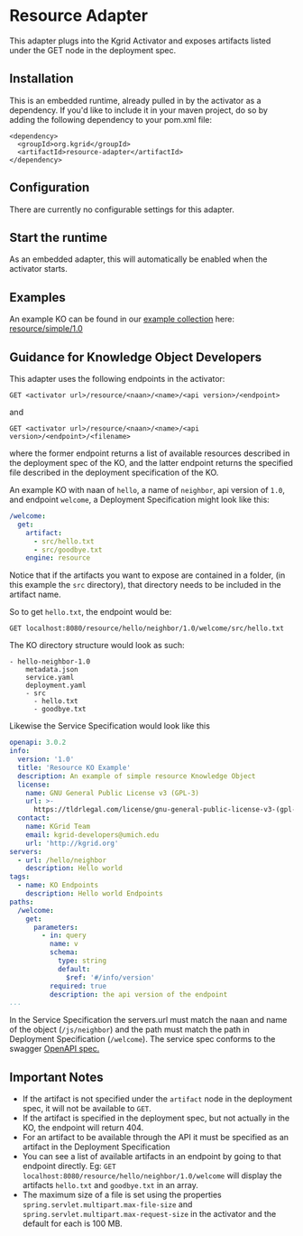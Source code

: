 # Resource Adapter
This adapter plugs into the Kgrid Activator and exposes artifacts listed under the GET node in the deployment spec.

## Installation

This is an embedded runtime, already pulled in by the activator
as a dependency. If you'd like to include it in your maven project,
do so by adding the following dependency to your pom.xml file:
```
<dependency>
  <groupId>org.kgrid</groupId>
  <artifactId>resource-adapter</artifactId>
</dependency>
```

## Configuration
There are currently no configurable settings for this adapter.

## Start the runtime
As an embedded adapter, this will automatically be enabled when the activator starts.

## Examples
An example KO can be found in our [example collection](https://github.com/kgrid-objects/example-collection/releases/latest) here:
[resource/simple/1.0](https://github.com/kgrid-objects/example-collection/releases/latest/download/resource-simple-v1.0.zip)


## Guidance for Knowledge Object Developers
This adapter uses the following endpoints in the activator:

`
GET <activator url>/resource/<naan>/<name>/<api version>/<endpoint>
`

and

`
GET <activator url>/resource/<naan>/<name>/<api version>/<endpoint>/<filename>
`

where the former endpoint returns a list of available resources
described in the deployment spec of the KO, and
the latter endpoint returns the specified file described in the
deployment specification of the KO.

An example KO with naan of `hello`, a name of `neighbor`, api version of `1.0`, and endpoint `welcome`,
 a Deployment Specification might look like this:

```yaml
/welcome:
  get:
    artifact:
      - src/hello.txt
      - src/goodbye.txt
    engine: resource
```

Notice that if the artifacts you want to expose are contained in a folder,
(in this example the `src` directory), that directory needs to be included in the
artifact name.

So to get `hello.txt`, the endpoint would be:

`GET localhost:8080/resource/hello/neighbor/1.0/welcome/src/hello.txt`

The KO directory structure would look as such:

```
- hello-neighbor-1.0
    metadata.json
    service.yaml
    deployment.yaml
    - src
      - hello.txt
      - goodbye.txt
```

Likewise the Service Specification would look like this

```yaml
openapi: 3.0.2
info:
  version: '1.0'
  title: 'Resource KO Example'
  description: An example of simple resource Knowledge Object
  license:
    name: GNU General Public License v3 (GPL-3)
    url: >-
      https://tldrlegal.com/license/gnu-general-public-license-v3-(gpl-3)#fulltext
  contact:
    name: KGrid Team
    email: kgrid-developers@umich.edu
    url: 'http://kgrid.org'
servers:
  - url: /hello/neighbor
    description: Hello world
tags:
  - name: KO Endpoints
    description: Hello world Endpoints
paths:
  /welcome:
    get:
      parameters:
        - in: query
          name: v
          schema:
            type: string
            default:
              $ref: '#/info/version'
          required: true
          description: the api version of the endpoint
...
```

In the Service Specification the servers.url must match the naan and name of the object (`/js/neighbor`) and the path must match the path in Deployment Specification (`/welcome`).
The service spec conforms to the swagger [OpenAPI spec.](https://spec.openapis.org/oas/v3.1.0)


## Important Notes
- If the artifact is not specified under the `artifact` node in the deployment spec, it will not be available to `GET`.
- If the artifact is specified in the deployment spec, but not actually in the KO, the endpoint will return 404.
- For an artifact to be available through the API it must be specified as an artifact in the Deployment Specification
- You can see a list of available artifacts in an endpoint by going to that endpoint directly. Eg: `GET localhost:8080/resource/hello/neighbor/1.0/welcome` will display the artifacts `hello.txt` and `goodbye.txt` in an array.
- The maximum size of a file is set using the properties `spring.servlet.multipart.max-file-size` and `spring.servlet.multipart.max-request-size` in the activator and the default for each is 100 MB. 
